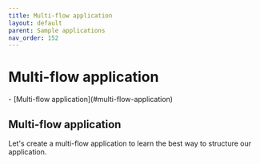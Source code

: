 ```yaml
---
title: Multi-flow application
layout: default
parent: Sample applications
nav_order: 152
---
```


<h1>Multi-flow application</h1>
- [Multi-flow application](#multi-flow-application)


## Multi-flow application
Let's create a multi-flow application to learn the best way to structure our application.

